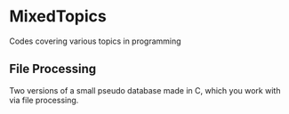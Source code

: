 # MixedTopics
Codes covering various topics in programming

## File Processing
Two versions of a small pseudo database made in C, which you work with via file processing.
